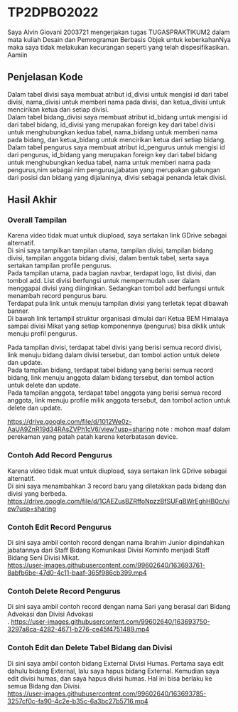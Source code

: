 # TP2DPBO2022
Saya Alvin Giovani 2003721 mengerjakan tugas TUGASPRAKTIKUM2 dalam mata kuliah Desain dan Pemrograman Berbasis Objek untuk keberkahanNya maka saya tidak melakukan kecurangan seperti yang telah dispesifikasikan. Aamiin <br>

## Penjelasan Kode

Dalam tabel divisi saya membuat atribut id_divisi untuk mengisi id dari tabel divisi, nama_divisi untuk memberi nama pada divisi, dan ketua_divisi untuk mencirikan ketua dari setiap divisi. <br>
Dalam tabel bidang_divisi saya membuat atribut id_bidang untuk mengisi id dari tabel bidang, id_divisi yang merupakan foreign key dari tabel divisi untuk menghubungkan kedua tabel,  nama_bidang untuk memberi nama pada bidang, dan ketua_bidang untuk mencirikan ketua dari setiap bidang. <br>
Dalam tabel pengurus saya membuat atribut id_pengurus untuk mengisi id dari pengurus, id_bidang yang merupakan foreign key dari tabel bidang untuk menghubungkan kedua tabel,  nama  untuk memberi nama pada pengurus,nim sebagai nim pengurus,jabatan yang merupakan gabungan dari posisi dan bidang yang dijalaninya, divisi sebagai penanda letak divisi. <br>

## Hasil Akhir
### Overall Tampilan
Karena video tidak muat untuk diupload, saya sertakan link GDrive sebagai alternatif.<br>
Di sini saya tampilkan tampilan utama, tampilan divisi, tampilan bidang divisi, tampilan anggota bidang divisi, dalam bentuk tabel, serta saya sertakan tampilan profile pengurus.<br>
Pada tampilan utama, pada bagian navbar, terdapat logo, list divisi, dan tombol add. List divisi berfungsi untuk mempermudah user dalam menggapai divisi yang diinginkan. Sedangkan tombol add berfungsi untuk menambah record pengurus baru.<br>
Terdapat pula link untuk menuju tampilan divisi yang terletak tepat dibawah banner.<br>
Di bawah link tertampil struktur organisasi dimulai dari Ketua BEM Himalaya sampai divisi Mikat yang setiap komponennya (pengurus) bisa diklik untuk menuju profil pengurus.<br>

Pada tampilan divisi, terdapat tabel divisi yang berisi semua record divisi, link menuju bidang dalam divisi tersebut, dan tombol action untuk delete dan update.<br>
Pada tampilan bidang, terdapat tabel bidang yang berisi semua record bidang, link menuju anggota dalam bidang tersebut, dan tombol action untuk delete dan update.<br>
Pada tampilan anggota, terdapat tabel anggota yang berisi semua record anggota, link menuju profile milik anggota tersebut, dan tombol action untuk delete dan update.<br>

https://drive.google.com/file/d/1012We0z-AaUA9ZnR19d34RAsZVPh1cV6/view?usp=sharing
note : mohon maaf dalam perekaman yang patah patah karena keterbatasan device. <br>



### Contoh Add Record Pengurus
Karena video tidak muat untuk diupload, saya sertakan link GDrive sebagai alternatif.<br>
Di sini saya menambahkan 3 record baru yang diletakkan pada bidang dan divisi yang berbeda.<br>
https://drive.google.com/file/d/1CAEZusBZRffoNpzzBfSUFqBWrEghHB0c/view?usp=sharing
### Contoh Edit Record Pengurus
Di sini saya ambil contoh record dengan nama Ibrahim Junior dipindahkan jabatannya dari Staff Bidang Komunikasi Divisi Kominfo menjadi Staff Bidang Seni Divisi Mikat.<br>
https://user-images.githubusercontent.com/99602640/163693761-8abfb6be-47d0-4c11-baaf-365f986cb399.mp4

### Contoh Delete Record Pengurus
Di sini saya ambil contoh record dengan nama Sari yang berasal dari Bidang Advokasi dan Divisi Advokasi<br>.
https://user-images.githubusercontent.com/99602640/163693750-3297a8ca-4282-4671-b276-ce45f4751489.mp4

### Contoh Edit dan Delete Tabel Bidang dan Divisi
Di sini saya ambil contoh bidang External Divisi Humas. Pertama saya edit dahulu bidang External, lalu saya hapus bidang External. Kemudian saya edit divisi humas, dan saya hapus divisi humas. Hal ini bisa berlaku ke semua Bidang dan Divisi.<br>
https://user-images.githubusercontent.com/99602640/163693785-3257cf0c-fa90-4c2e-b35c-6a3bc27b5716.mp4




